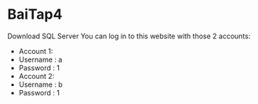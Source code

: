 # BaiTap4
Download SQL Server
You can log in to this website with those 2 accounts: 
- Account 1:
- Username : a
- Password : 1
- Account 2:
- Username : b
- Password : 1
